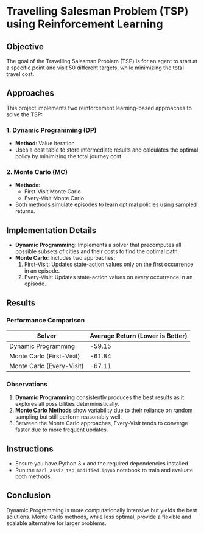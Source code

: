 
# Travelling Salesman Problem (TSP) using Reinforcement Learning

## Objective

The goal of the Travelling Salesman Problem (TSP) is for an agent to start at a specific point and visit 50 different targets, while minimizing the total travel cost.

## Approaches

This project implements two reinforcement learning-based approaches to solve the TSP:

### 1. Dynamic Programming (DP)
- **Method**: Value Iteration
- Uses a cost table to store intermediate results and calculates the optimal policy by minimizing the total journey cost.

### 2. Monte Carlo (MC)
- **Methods**: 
  - First-Visit Monte Carlo
  - Every-Visit Monte Carlo
- Both methods simulate episodes to learn optimal policies using sampled returns.

## Implementation Details

- **Dynamic Programming**: Implements a solver that precomputes all possible subsets of cities and their costs to find the optimal path.
- **Monte Carlo**: Includes two approaches:
  1. First-Visit: Updates state-action values only on the first occurrence in an episode.
  2. Every-Visit: Updates state-action values on every occurrence in an episode.

## Results

### Performance Comparison

| Solver                          | Average Return (Lower is Better) |
|----------------------------------|-----------------------------------|
| Dynamic Programming              | -59.15                           |
| Monte Carlo (First-Visit)        | -61.84                         |
| Monte Carlo (Every-Visit)        | -67.11                         |

### Observations

1. **Dynamic Programming** consistently produces the best results as it explores all possibilities deterministically.
2. **Monte Carlo Methods** show variability due to their reliance on random sampling but still perform reasonably well.
3. Between the Monte Carlo approaches, Every-Visit tends to converge faster due to more frequent updates.

## Instructions

- Ensure you have Python 3.x and the required dependencies installed.
- Run the `marl_assi2_tsp_modified.ipynb` notebook to train and evaluate both methods.

## Conclusion

Dynamic Programming is more computationally intensive but yields the best solutions. Monte Carlo methods, while less optimal, provide a flexible and scalable alternative for larger problems.

